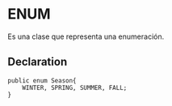 # ENUM
 Es una clase que representa una enumeración.

## Declaration
```
public enum Season{
	WINTER, SPRING, SUMMER, FALL;
}
```



